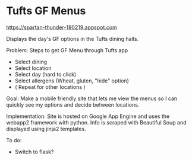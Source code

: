 # Tufts GF Menus

https://spartan-thunder-180219.appspot.com

Displays the day's GF options in the Tufts dining halls.

Problem:
Steps to get GF Menu through Tufts app
* Select dining
* Select location
* Select day (hard to click)
* Select allergens (Wheat, gluten, "hide" option)
* ( Repeat for other locations )

Goal:
Make a mobile friendly site that lets me view the menus so I can quickly see my options and decide between locations.

Implementation:
Site is hosted on Google App Engine and uses the webapp2 framework with python. Info is scraped with Beautiful Soup and displayed using jinja2 templates.

To do:
* Switch to flask?
